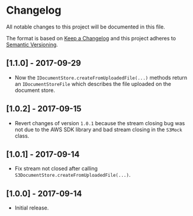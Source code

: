 # Changelog

All notable changes to this project will be documented in this file.

The format is based on [Keep a Changelog](http://keepachangelog.com/) and this project adheres to
[Semantic Versioning](http://semver.org/).

## [1.1.0] - 2017-09-29
 * Now the `IDocumentStore.createFromUploadedFile(...)` methods return an `IDocumentStoreFile` which describes the
  file uploaded on the document store.

## [1.0.2] - 2017-09-15
 * Revert changes of version `1.0.1` because the stream closing bug was not due to the AWS SDK library and bad stream
   closing in the `S3Mock` class.

## [1.0.1] - 2017-09-14
 * Fix stream not closed after calling `S3DocumentStore.createFromUploadedFile(...)`.

## [1.0.0] - 2017-09-14

* Initial release.
